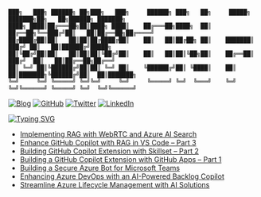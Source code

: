 ```
███╗   ███╗ ██████╗ ██╗███╗   ███╗     ██████╗ ███╗   ██╗     █████╗ ███████╗██╗   ██╗██████╗ ███████╗
████╗ ████║██╔═══██╗██║████╗ ████║    ██╔═══██╗████╗  ██║    ██╔══██╗╚══███╔╝██║   ██║██╔══██╗██╔════╝
██╔████╔██║██║   ██║██║██╔████╔██║    ██║   ██║██╔██╗ ██║    ███████║  ███╔╝ ██║   ██║██████╔╝█████╗  
██║╚██╔╝██║██║   ██║██║██║╚██╔╝██║    ██║   ██║██║╚██╗██║    ██╔══██║ ███╔╝  ██║   ██║██╔══██╗██╔══╝  
██║ ╚═╝ ██║╚██████╔╝██║██║ ╚═╝ ██║    ╚██████╔╝██║ ╚████║    ██║  ██║███████╗╚██████╔╝██║  ██║███████╗
╚═╝     ╚═╝ ╚═════╝ ╚═╝╚═╝     ╚═╝     ╚═════╝ ╚═╝  ╚═══╝    ╚═╝  ╚═╝╚══════╝ ╚═════╝ ╚═╝  ╚═╝╚══════╝
```
[![Blog](https://img.shields.io/badge/Web-moimhossain.com-orange)](https://moimhossain.com/)
[![GitHub](https://img.shields.io/badge/GitHub-%40moimhossain-239a3b)](https://github.com/moimhossain)
[![Twitter](https://img.shields.io/twitter/url?style=social&url=https%3A%2F%2Ftwitter.com%2FMoimHossain)](https://twitter.com/moimhossain)
[![LinkedIn](https://img.shields.io/badge/Linked-In-0c66c3)](https://www.linkedin.com/in/moimhossain/)



[![Typing SVG](https://readme-typing-svg.demolab.com?font=Fira+Code&size=15&pause=1000&color=B218F7&width=435&lines=Recent+blog+posts+from+https%3A%2F%2Fmoimhossain.com)](https://git.io/typing-svg)
<!-- BLOG-POST-LIST:START -->
- [Implementing RAG with WebRTC and Azure AI Search](https://moimhossain.com/2025/05/08/implementing-rag-with-webrtc-and-azure-ai-search/)
- [Enhance GitHub Copilot with RAG in VS Code – Part 3](https://moimhossain.com/2025/03/19/enhance-github-copilot-with-rag-in-vs-code/)
- [Building GitHub Copilot Extension with Skillset – Part 2](https://moimhossain.com/2025/03/14/building-github-copilot-extension-with-skillset-part-2/)
- [Building a GitHub Copilot Extension with GitHub Apps – Part 1](https://moimhossain.com/2025/03/14/building-a-github-copilot-extension-with-github-apps/)
- [Building a Secure Azure Bot for Microsoft Teams](https://moimhossain.com/2024/11/13/building-a-secure-azure-bot-for-microsoft-teams/)
- [Enhancing Azure DevOps with an AI-Powered Backlog Copilot](https://moimhossain.com/2024/10/16/enhancing-azure-devops-with-an-ai-powered-backlog-copilot/)
- [Streamline Azure Lifecycle Management with AI Solutions](https://moimhossain.com/2024/09/20/streamline-azure-lifecycle-management-with-ai-solutions/)
<!-- BLOG-POST-LIST:END -->


